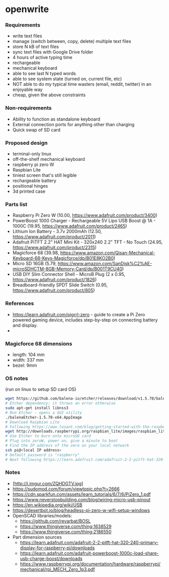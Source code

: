 # openwrite

### Requirements

- write text files
- manage (switch between, copy, delete) multiple text files
- store N kB of text files
- sync text files with Google Drive folder
- 4 hours of active typing time
- rechargeable
- mechanical keyboard
- able to see last N typed words
- able to see system state (turned on, current file, etc)
- NOT able to do my typical time wasters (email, reddit, twitter) in an enjoyable way
- cheap, given the above constraints



### Non-requirements

- Ability to function as standalone keyboard
- External connection ports for anything other than charging
- Quick swap of SD card



### Proposed design

- terminal-only linux
- off-the-shelf mechanical keyboard
- raspberry pi zero W
- Raspbian Lite
- tiniest screen that's still legible
- rechargeable battery
- positional hinges
- 3d printed case



### Parts list

- Raspberry Pi Zero W (10.00, https://www.adafruit.com/product/3400)
- PowerBoost 1000 Charger - Rechargeable 5V Lipo USB Boost @ 1A - 1000C (19.95, https://www.adafruit.com/product/2465)
- Lithium Ion Battery - 3.7v 2000mAh (12.50, https://www.adafruit.com/product/2011)
- Adafruit PiTFT 2.2" HAT Mini Kit - 320x240 2.2" TFT - No Touch (24.95, https://www.adafruit.com/product/2315)
- Magicforce 68 (39.98, https://www.amazon.com/Qisan-Mechanical-Keyboard-68-Keys-Magicforce/dp/B01E8KO2B0)
- Micro SD 16GB (5.79, https://www.amazon.com/SanDisk%C2%AE-microSDHCTM-8GB-Memory-Card/dp/B001T9CU40)
- USB DIY Slim Connector Shell - MicroB Plug (2 x 0.95, https://www.adafruit.com/product/1826)
- Breadboard-friendly SPDT Slide Switch (0.95, https://www.adafruit.com/product/805)



### References

- https://learn.adafruit.com/pigrrl-zero - guide to create a Pi Zero powered gaming device, includes step-by-step on connecting battery and display.
- 


### Magicforce 68 dimensions

- length: 104 mm
- width: 337 mm
- bezel: 9mm



### OS notes

(run on linux to setup SD card OS)

```sh
wget https://github.com/balena-io/etcher/releases/download/v1.5.70/balena-etcher-electron-1.5.70-linux-x64.zip
# Etcher dependency; it throws an error otherwise
sudo apt-get install libnss3
# Run Etcher - opens a GUI utility
./balenaEtcher-1.5.70-x64.AppImage
# Download Raspbian Lite
# Following https://www.losant.com/blog/getting-started-with-the-raspberry-pi-zero-w-without-a-monitor
wget http://downloads.raspberrypi.org/raspbian_lite/images/raspbian_lite-2019-09-30/2019-09-26-raspbian-buster-lite.zip
# Use Etcher to burn onto microSD card
# Plug into zeroW, power on, give a minute to boot
# Find the IP address of the zero on your local network
ssh pi@<local IP address>
# Default password is "raspberry"
# Next following https://learn.adafruit.com/adafruit-2-2-pitft-hat-320-240-primary-display-for-raspberry-pi/easy-install
```


### Notes


- [http://i.imgur.com/ZQHDGTV.jpg]
- https://sudomod.com/forum/viewtopic.php?t=2666
- https://cdn.sparkfun.com/assets/learn_tutorials/6/7/6/PiZero_1.pdf
- https://www.neverstopbuilding.com/blog/wiring-micro-usb-pinout
- https://en.wikipedia.org/wiki/USB
- https://desertbot.io/blog/headless-pi-zero-w-wifi-setup-windows
- OpenSCAD libraries/models:
  - https://github.com/revarbat/BOSL
  - https://www.thingiverse.com/thing:1638529
  - https://www.thingiverse.com/thing:2186550
- Part dimension sources
  - https://learn.adafruit.com/adafruit-2-2-pitft-hat-320-240-primary-display-for-raspberry-pi/downloads
  - https://learn.adafruit.com/adafruit-powerboost-1000c-load-share-usb-charge-boost/downloads
  - https://www.raspberrypi.org/documentation/hardware/raspberrypi/mechanical/rpi_MECH_Zero_1p3.pdf
